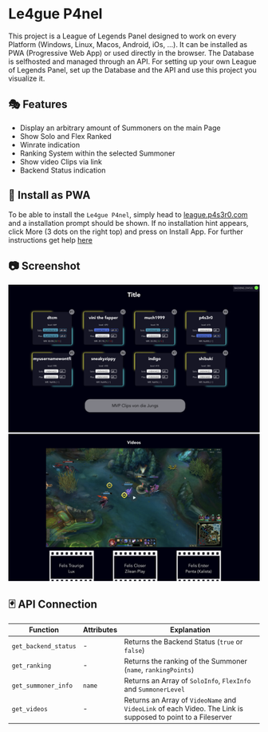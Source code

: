# Le4gue P4nel

This project is a League of Legends Panel designed to work on every Platform (Windows, Linux, Macos, Android, iOs, ...). It can be installed as PWA (Progressive Web App) or used directly in the browser. The Database is selfhosted and managed through an API. For setting up your own League of Legends Panel, set up the Database and the API and use this project you visualize it.

## 🎭 Features

- Display an arbitrary amount of Summoners on the main Page
- Show Solo and Flex Ranked
- Winrate indication
- Ranking System within the selected Summoner
- Show video Clips via link
- Backend Status indication

## 🔱 Install as PWA

To be able to install the `Le4gue P4nel`, simply head to [league.p4s3r0.com](https://league.p4s3r0.com) and a installation prompt should be shown. If no installation hint appears, click More (3 dots on the right top) and press on Install App. For further instructions get help [here](https://support.google.com/chrome/answer/9658361?hl=en-GB&co=GENIE.Platform%3DDesktop&sjid=3094928185029994952-EU)

## 📷 Screenshot

![](public/img/readme/main.png)
![](public/img/readme/videos.png)

## 🃏 API Connection

| Function | Attributes | Explanation |
|----------|------------|-------------|
|`get_backend_status`| - |Returns the Backend Status (`true` or `false`)|
|`get_ranking`  | - | Returns the ranking of the Summoner (`name`, `rankingPoints`) |
|`get_summoner_info`| `name` | Returns an Array of `SoloInfo`, `FlexInfo` and `SummonerLevel` |
|`get_videos`| - | Returns an Array of `VideoName` and `VideoLink` of each Video. The Link is supposed to point to a Fileserver |




